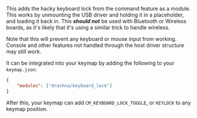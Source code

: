 This adds the hacky keyboard lock from the command feature as a module. This works by unmounting the USB driver and holding it in a placeholder, and loading it back in. This **_should not_** be used with Bluetooth or Wireless boards, as it's likely that it's using a similar trick to handle wireless.

Note that this will prevent any keyboard or mouse input from working. Console and other features not handled through the host driver structure may still work.

It can be integrated into your keymap by adding the following to your `keymap.json`:

```json
{
    "modules": ["drashna/keyboard_lock"]
}
```

After this, your keymap can add `CM_KEYBOARD_LOCK_TOGGLE`, or `KEYLOCK` to any keymap position.

